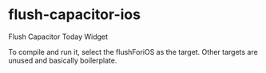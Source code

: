 # flush-capacitor-ios
Flush Capacitor Today Widget

To compile and run it, select the flushForiOS as the target.
Other targets are unused and basically boilerplate.
